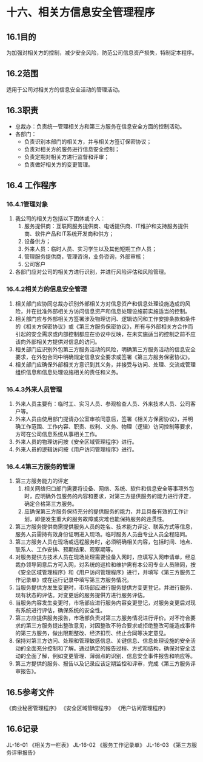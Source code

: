 # 十六、相关方信息安全管理程序

## 16.1目的

为加强对相关方的控制，减少安全风险，防范公司信息资产损失，特制定本程序。

## 16.2范围

适用于公司对相关方的信息安全活动的管理活动。

## 16.3职责

- 总裁办：负责统一管理相关方和第三方服务在信息安全方面的控制活动。
- 各部门：
  - 负责识别本部门的相关方，并与相关方签订保密协议；
  - 负责对相关方的服务进行信息安全控制；
  - 负责定期对相关方进行监督和评审；
  - 负责做好相关方的变更管理。

## 16.4 工作程序

### 16.4.1管理对象

1. 我公司的相关方包括以下团体或个人：
   1. 服务提供商：互联网服务提供商、电话提供商、IT维护和支持服务提供商、软件产品和IT系统开发商和供方；
   2. 设备供方；
   3. 外来人员：临时人员、实习学生以及其他短期工作人员；
   4. 管理服务提供商，管理咨询，业务咨询，外部审核；
   5. 公司客户
2. 各部门应对公司的相关方进行识别，并进行风险评估和风险管理。

### 16.4.2相关方的信息安全管理

1. 相关部门应协同总裁办识别外部相关方对信息资产和信息处理设施造成的风险，并在批准外部相关方访问信息资产和信息处理设施前实施适当的控制。
2. 相关部门应与外部相关方签署涉及物理访问、逻辑访问和工作安排条款和条件的《相关方保密协议》或《第三方服务保密协议》，所有与外部相关方合作而引起的安全需求或内部控制都应在协议中反映，在未实施适当的控制之前不应该向外部相关方提供对信息的访问。
3. 相关部门应识别外包第三方服务活动的风险，明确第三方服务活动的信息安全要求，在外包合同中明确规定信息安全要求或签署《第三方服务保密协议》。
4. 相关部门应确保外部相关方意识到其义务，并接受与访问、处理、交流或管理组织信息和信息处理设施相关的责任和义务。

### 16.4.3外来人员管理

1. 外来人员主要有：临时工、实习人员、参观检查人员、外来技术人员、公司客户等。
2. 外来人员由使用部门提请办公室审核同意后，签署《相关方保密协议》，并明确工作范围、工作内容、职责、权利、义务、物理（逻辑）访问控制等要求，方可在公司信息系统从事相关工作。
3. 外来人员的物理访问按《安全区域管理程序》进行。
4. 外来人员的逻辑访问按《用户访问管理程序》进行。

### 16.4.4第三方服务的管理

1. 第三方服务能力的评定
   1. 相关网络归口部门需要将设备、网络、系统、软件和信息安全等事项外包时，应明确外包服务的内容和要求，对第三方提供服务的能力进行评定，确定合格第三方服务。
   2. 应确保第三方服务保持充分的提供服务的能力，并且具备有效的工作计划，即便发生重大的服务故障或灾难也能保持服务的连贯性。
2. 第三方服务提供商需提供服务人员的姓名、技术能力评定、联系方式等信息，服务人员需持有效身份证明进入现场。临时服务人员由专业人员全程陪同。
3. 第三方服务人员在现场或远程服务时，必须明确相关内容，包括时间、地点、联系人、工作安排、预期结果、观察期等。
4. 对服务提供方技术人员在现场处理需要设备入网时，应填写入网申请单，经总裁办领导同意后方可入网，对系统的巡检和维护需有本公司专业人员陪同，按《安全区域管理程序》和《用户访问管理程序》进行，并填写《第三方服务工作记录单》或在运行记录中填写第三方服务情况。
5. 当服务提供方发生变更时，市场部应进行服务提供方变更登记，并进行服务、现有状态的评估。对变更后的服务提供方进行服务评估。
6. 当服务内容发生变更时，市场部应进行服务内容变更登记，对服务变更后对现有系统进行评估，确保系统的安全性。
7. 第三方应提供服务报告，市场部负责对第三方服务情况进行评价。对不符合要求的第三方服务提出整改意见，对因整改不符合要求或拒绝整改可能造成事件的第三方服务，做出限期整改、经济扣罚、终止合同等决定意见。
8. 保持对第三方访问、处理和管理敏感信息、关键信息、信息处理设施的安全活动的全面充分控制和了解。通过确定的报告过程、方式和结构，确保对安全活动的全面了解，例如变更管理、薄弱点的识别、信息安全事件报告和响应等。
9. 第三方提供的服务、报告以及记录应该定期监控和评审，完成《第三方服务评审报告》。

## 16.5参考文件

《商业秘密管理程序》
《安全区域管理程序》
《用户访问管理程序》

## 16.6记录

JL-16-01 《相关方一栏表》
JL-16-02 《服务工作记录单》
JL-16-03 《第三方服务评审报告》
